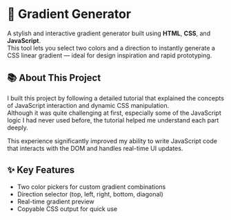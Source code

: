 # 🎨 Gradient Generator

A stylish and interactive gradient generator built using **HTML**, **CSS**, and **JavaScript**.  
This tool lets you select two colors and a direction to instantly generate a CSS linear gradient — ideal for design inspiration and rapid prototyping.

## 📚 About This Project

I built this project by following a detailed tutorial that explained the concepts of JavaScript interaction and dynamic CSS manipulation.  
Although it was quite challenging at first, especially some of the JavaScript logic I had never used before, the tutorial helped me understand each part deeply.

This experience significantly improved my ability to write JavaScript code that interacts with the DOM and handles real-time UI updates.

## ✨ Key Features

- Two color pickers for custom gradient combinations
- Direction selector (top, left, right, bottom, diagonal)
- Real-time gradient preview
- Copyable CSS output for quick use
